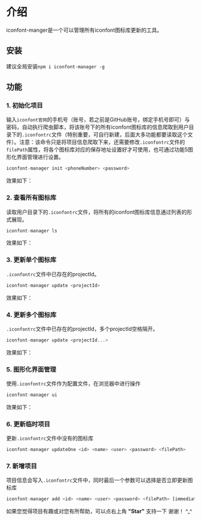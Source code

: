 # 介绍
iconfont-manger是一个可以管理所有iconfont图标库更新的工具。

## 安装
建议全局安装`npm i iconfont-manager -g`

## 功能

### 1. 初始化项目
输入`iconfont官网`的手机号（账号，若之前是GitHub账号，绑定手机号即可）与密码，自动执行爬虫脚本，将该账号下的所有iconfont图标库的信息爬取到用户目录下的`.iconfontrc`文件（特别重要，可自行新建，后面大多功能都要读取这个文件）。注意：该命令只是将项目信息爬取下来，还需要修改`.iconfontrc`文件的`filePath`属性，将各个图标库对应的保存地址设置好才可使用，也可通过功能5图形化界面管理进行设置。
``` js
iconfont-manager init <phoneNumber> <password>
```
效果如下：

### 2. 查看所有图标库
读取用户目录下的`.iconfontrc`文件，将所有的iconfont图标库信息通过列表的形式展现。
``` js
iconfont-manager ls
```
效果如下：

### 3. 更新单个图标库
`.iconfontrc`文件中已存在的projectId。
``` js
iconfont-manager update <projectId>
```
效果如下：

### 4. 更新多个图标库
`.iconfontrc`文件中已存在的projectId，多个projectId空格隔开。
``` js
iconfont-manager update <projectId...>
```
效果如下：

### 5. 图形化界面管理
使用`.iconfontrc`文件作为配置文件，在浏览器中进行操作
``` js
iconfont-manager ui
```
效果如下：
### 6. 更新临时项目
更新`.iconfontrc`文件中没有的图标库
``` js
iconfont-manager updateOne <id> <name> <user> <password> <filePath>
```
### 7. 新增项目
项目信息会写入`.iconfontrc`文件中，同时最后一个参数可以选择是否立即更新图标库
``` js
iconfont-manager add <id> <name> <user> <password> <filePath> [immediately]
```

如果您觉得项目有趣或对您有所帮助，可以点右上角 **"Star"** 支持一下 谢谢！ ^_^